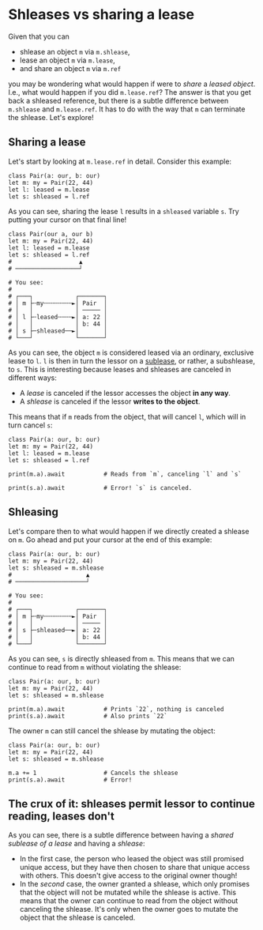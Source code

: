 # Shleases vs sharing a lease

Given that you can

-   shlease an object `m` via `m.shlease`,
-   lease an object `m` via `m.lease`,
-   and share an object `m` via `m.ref`

you may be wondering what would happen if were to _share_ a _leased object_. I.e., what would happen if you did `m.lease.ref`? The answer is that you get back a shleased reference, but there is a subtle difference between `m.shlease` and `m.lease.ref`. It has to do with the way that `m` can terminate the shlease. Let's explore!

## Sharing a lease

Let's start by looking at `m.lease.ref` in detail. Consider this example:

```
class Pair(a: our, b: our)
let m: my = Pair(22, 44)
let l: leased = m.lease
let s: shleased = l.ref
```

As you can see, sharing the lease `l` results in a `shleased` variable `s`. Try putting your cursor on that final line!

```
class Pair(our a, our b)
let m: my = Pair(22, 44)
let l: leased = m.lease
let s: shleased = l.ref
#                   ▲
# ──────────────────┘

# You see:
#
# ┌───┐            ┌───────┐
# │ m ├╌my╌╌╌╌╌╌╌╌►│ Pair  │
# │   │            │ ───── │
# │ l ├╌leased╌╌╌╌►│ a: 22 │
# │   │            │ b: 44 │
# │ s ├─shleased──►│       │
# └───┘            └───────┘
```

As you can see, the object `m` is considered leased via an ordinary, exclusive lease to `l`. `l` is then in turn the lessor on a [sublease](./sublease.md), or rather, a sub*sh*lease, to `s`. This is interesting because leases and shleases are canceled in different ways:

-   A _lease_ is canceled if the lessor accesses the object **in any way**.
-   A _shlease_ is canceled if the lessor **writes to the object**.

This means that if `m` reads from the object, that will cancel `l`, which will in turn cancel `s`:

```
class Pair(a: our, b: our)
let m: my = Pair(22, 44)
let l: leased = m.lease
let s: shleased = l.ref

print(m.a).await           # Reads from `m`, canceling `l` and `s`

print(s.a).await           # Error! `s` is canceled.
```

## Shleasing

Let's compare then to what would happen if we directly created a shlease on `m`. Go ahead and put your cursor at the end of this example:

```
class Pair(a: our, b: our)
let m: my = Pair(22, 44)
let s: shleased = m.shlease
#                     ▲
# ────────────────────┘

# You see:
#
# ┌───┐            ┌───────┐
# │ m ├╌my╌╌╌╌╌╌╌╌►│ Pair  │
# │   │            │ ───── │
# │ s ├─shleased──►│ a: 22 │
# │   │            │ b: 44 │
# └───┘            └───────┘
```

As you can see, `s` is directly shleased from `m`. This means that we can continue to read from `m` without violating the shlease:

```
class Pair(a: our, b: our)
let m: my = Pair(22, 44)
let s: shleased = m.shlease

print(m.a).await           # Prints `22`, nothing is canceled
print(s.a).await           # Also prints `22`
```

The owner `m` can still cancel the shlease by mutating the object:

```
class Pair(a: our, b: our)
let m: my = Pair(22, 44)
let s: shleased = m.shlease

m.a += 1                   # Cancels the shlease
print(s.a).await           # Error!
```

## The crux of it: shleases permit lessor to continue reading, leases don't

As you can see, there is a subtle difference between having a _shared sublease of a lease_ and having a _shlease_:

-   In the first case, the person who leased the object was still promised unique access, but they have then chosen to share that unique access with others. This doesn't give access to the original owner though!
-   In the _second_ case, the owner granted a shlease, which only promises that the object will not be mutated while the shlease is active. This means that the owner can continue to read from the object without canceling the shlease. It's only when the owner goes to mutate the object that the shlease is canceled.
